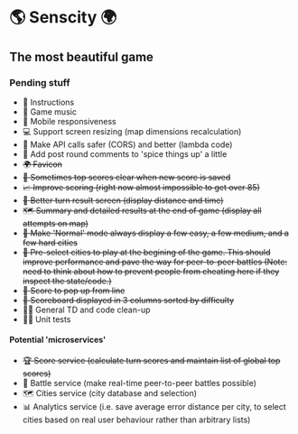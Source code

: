 # 🌎 Senscity 🌍

## The most beautiful game

### Pending stuff

- 📜 Instructions
- 🎷 Game music
- 📱 Mobile responsiveness
- 💻 Support screen resizing (map dimensions recalculation)
- 🔐 Make API calls safer (CORS) and better (lambda code)
- 📨 Add post round comments to 'spice things up' a little
- ~~🌍 Favicon~~
- ~~🐛 Sometimes top scores clear when new score is saved~~
- ~~📈 Improve scoring (right now almost impossible to get over 85)~~
- ~~📍 Better turn result screen (display distance and time)~~
- ~~🗺 Summary and detailed results at the end of game (display all attempts on map)~~
- ~~👾 Make 'Normal' mode always display a few easy, a few medium, and a few hard cities~~
- ~~📖 Pre-select cities to play at the begining of the game. This should improve performance and pave the way for peer-to-peer battles (Note: need to think about how to prevent people from cheating here if they inspect the state/code.)~~
- ~~🙈 Score to pop up from line~~
- ~~🏏 Scoreboard displayed in 3 columns sorted by difficulty~~
- 👨‍💻 General TD and code clean-up
- 👌🏼 Unit tests

#### Potential 'microservices'

- ~~🏆 Score service (calculate turn scores and maintain list of global top scores)~~
- 🤺 Battle service (make real-time peer-to-peer battles possible)
- 🗺 Cities service (city database and selection)
- 📊 Analytics service (i.e. save average error distance per city, to select cities based on real user behaviour rather than arbitrary lists)
